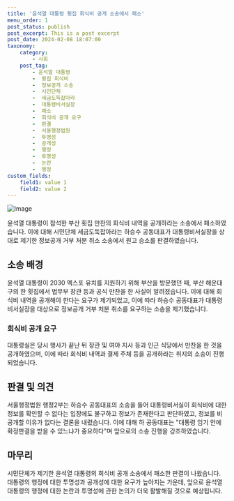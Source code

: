 ```yaml
---
title: '윤석열 대통령 횟집 회식비 공개 소송에서 패소'
menu_order: 1
post_status: publish
post_excerpt: This is a post excerpt
post_date: 2024-02-08 18:07:00
taxonomy:
    category:
        - 사회
    post_tag:
        - 윤석열 대통령
        -  횟집 회식비
        -  정보공개 소송
        -  시민단체
        -  세금도둑잡아라
        -  대통령비서실장
        -  패소
        -  회식비 공개 요구
        -  판결
        -  서울행정법원
        -  투명성
        -  공개성
        -  행정
        -  투명성
        -  논란
        -  행정
custom_fields:
    field1: value 1
    field2: value 2
---
```


![Image](https://imgnews.pstatic.net/image/469/2024/02/08/0000784659_001_20240208155007386.jpg?type=w647)

윤석열 대통령이 참석한 부산 횟집 만찬의 회식비 내역을 공개하라는 소송에서 패소하였습니다. 이에 대해 시민단체 세금도둑잡아라는 하승수 공동대표가 대통령비서실장을 상대로 제기한 정보공개 거부 처분 취소 소송에서 원고 승소를 판결하였습니다.
## 소송 배경
윤석열 대통령이 2030 엑스포 유치를 지원하기 위해 부산을 방문했던 때, 부산 해운대구의 한 횟집에서 법무부 장관 등과 공식 만찬을 한 사실이 알려졌습니다. 이에 대해 회식비 내역을 공개해야 한다는 요구가 제기되었고, 이에 따라 하승수 공동대표가 대통령비서실장을 대상으로 정보공개 거부 처분 취소를 요구하는 소송을 제기했습니다.
### 회식비 공개 요구
대통령실은 당시 행사가 끝난 뒤 장관 및 여야 지사 등과 인근 식당에서 만찬을 한 것을 공개하였으며, 이에 따라 회식비 내역과 결제 주체 등을 공개하라는 취지의 소송이 진행되었습니다.
## 판결 및 의견
서울행정법원 행정2부는 하승수 공동대표의 소송을 들어 대통령비서실이 회식비에 대한 정보를 확인할 수 없다는 입장에도 불구하고 정보가 존재한다고 판단하였고, 정보를 비공개할 이유가 없다는 결론을 내렸습니다. 이에 대해 하 공동대표는 "대통령 임기 안에 확정판결을 받을 수 있느냐가 중요하다"며 앞으로의 소송 진행을 강조하였습니다.
## 마무리
시민단체가 제기한 윤석열 대통령의 회식비 공개 소송에서 패소한 판결이 나왔습니다. 대통령의 행정에 대한 투명성과 공개성에 대한 요구가 높아지는 가운데, 앞으로 윤석열 대통령의 행정에 대한 논란과 투명성에 관한 논의가 더욱 활발해질 것으로 예상됩니다.
